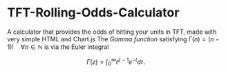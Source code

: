 # TFT-Rolling-Odds-Calculator
A calculator that provides the odds of hitting your units in TFT, made with very simple HTML and Chart.js
The *Gamma function* satisfying $\Gamma(n) = (n-1)!\quad\forall n\in\mathbb N$ is via the Euler integral

$$
\Gamma(z) = \int_0^\infty t^{z-1}e^{-t}dt\,.
$$
